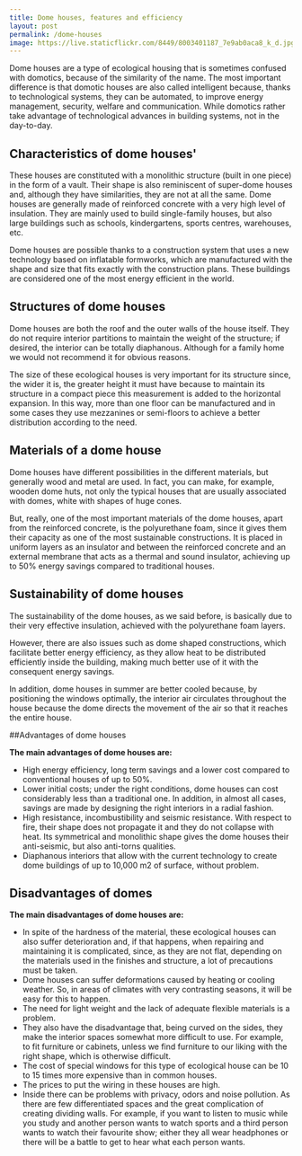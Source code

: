 ```yaml
---
title: Dome houses, features and efficiency
layout: post
permalink: /dome-houses
image: https://live.staticflickr.com/8449/8003401187_7e9ab0aca8_k_d.jpg
---
```


Dome houses are a type of ecological housing that is sometimes confused with domotics, because of the similarity of the name. The most important difference is that domotic houses are also called intelligent because, thanks to technological systems, they can be automated, to improve energy management, security, welfare and communication. While domotics rather take advantage of technological advances in building systems, not in the day-to-day.

## Characteristics of dome houses'

These houses are constituted with a monolithic structure (built in one piece) in the form of a vault. Their shape is also reminiscent of super-dome houses and, although they have similarities, they are not at all the same. Dome houses are generally made of reinforced concrete with a very high level of insulation.  They are mainly used to build single-family houses, but also large buildings such as schools, kindergartens, sports centres, warehouses, etc.

Dome houses are possible thanks to a construction system that uses a new technology based on inflatable formworks, which are manufactured with the shape and size that fits exactly with the construction plans. These buildings are considered one of the most energy efficient in the world.

## Structures of dome houses

Dome houses are both the roof and the outer walls of the house itself. They do not require interior partitions to maintain the weight of the structure; if desired, the interior can be totally diaphanous. Although for a family home we would not recommend it for obvious reasons.

The size of these ecological houses is very important for its structure since, the wider it is, the greater height it must have because to maintain its structure in a compact piece this measurement is added to the horizontal expansion. In this way, more than one floor can be manufactured and in some cases they use mezzanines or semi-floors to achieve a better distribution according to the need.

## Materials of a dome house

Dome houses have different possibilities in the different materials, but generally wood and metal are used. In fact, you can make, for example, wooden dome huts, not only the typical houses that are usually associated with domes, white with shapes of huge cones.

But, really, one of the most important materials of the dome houses, apart from the reinforced concrete, is the polyurethane foam, since it gives them their capacity as one of the most sustainable constructions. It is placed in uniform layers as an insulator and between the reinforced concrete and an external membrane that acts as a thermal and sound insulator, achieving up to 50% energy savings compared to traditional houses.

## Sustainability of dome houses


The sustainability of the dome houses, as we said before, is basically due to their very effective insulation, achieved with the polyurethane foam layers.

However, there are also issues such as dome shaped constructions, which facilitate better energy efficiency, as they allow heat to be distributed efficiently inside the building, making much better use of it with the consequent energy savings.

In addition, dome houses in summer are better cooled because, by positioning the windows optimally, the interior air circulates throughout the house because the dome directs the movement of the air so that it reaches the entire house.

##Advantages of dome houses

**The main advantages of dome houses are:**

- High energy efficiency, long term savings and a lower cost compared to conventional houses of up to 50%.
- Lower initial costs; under the right conditions, dome houses can cost considerably less than a traditional one. In addition, in almost all cases, savings are made by designing the right interiors in a radial fashion.
- High resistance, incombustibility and seismic resistance. With respect to fire, their shape does not propagate it and they do not collapse with heat. Its symmetrical and monolithic shape gives the dome houses their anti-seismic, but also anti-torns qualities.
- Diaphanous interiors that allow with the current technology to create dome buildings of up to 10,000 m2 of surface, without problem.

## Disadvantages of domes

**The main disadvantages of dome houses are:**

- In spite of the hardness of the material, these ecological houses can also suffer deterioration and, if that happens, when repairing and maintaining it is complicated, since, as they are not flat, depending on the materials used in the finishes and structure, a lot of precautions must be taken.
- Dome houses can suffer deformations caused by heating or cooling weather. So, in areas of climates with very contrasting seasons, it will be easy for this to happen.
- The need for light weight and the lack of adequate flexible materials is a problem.
- They also have the disadvantage that, being curved on the sides, they make the interior spaces somewhat more difficult to use. For example, to fit furniture or cabinets, unless we find furniture to our liking with the right shape, which is otherwise difficult.
- The cost of special windows for this type of ecological house can be 10 to 15 times more expensive than in common houses.
- The prices to put the wiring in these houses are high.
- Inside there can be problems with privacy, odors and noise pollution. As there are few differentiated spaces and the great complication of creating dividing walls. For example, if you want to listen to music while you study and another person wants to watch sports and a third person wants to watch their favourite show; either they all wear headphones or there will be a battle to get to hear what each person wants.
